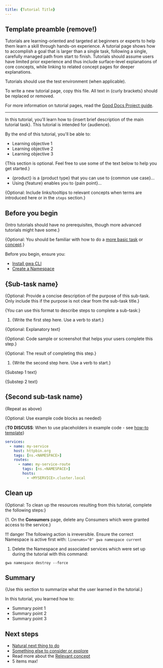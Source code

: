 ```yaml
---
title: {Tutorial Title}
---
```

<!-- template preamble -->

## Template preamble (remove!)

Tutorials are learning-oriented and targeted at beginners or experts to help
them learn a skill through hands-on experience. A tutorial page shows how to
accomplish a goal that is larger than a single task, following a single, carefully
managed path from start to finish. Tutorials should assume users have limited
prior experience and thus include surface-level explanations of core concepts, while
linking to related concept pages for deeper explanations.

Tutorials should use the test environment (when applicable).

To write a new tutorial page, copy this file. All text in {curly brackets} should be replaced or removed.

For more information on tutorial pages, read the [Good Docs Project guide](https://gitlab.com/tgdp/templates/-/blob/main/tutorial/guide-tutorial.md).

---

<!-- overview -->

In this tutorial, you'll learn how to {insert brief description of the main tutorial task}. This tutorial is intended for {audience}.

By the end of this tutorial, you'll be able to:

- Learning objective 1
- Learning objective 2
- Learning objective 3

<!-- background -->

{This section is optional. Feel free to use some of the text below to help you get started.}

- {product} is a {product type} that you can use to {common use case}...
- Using {feature} enables you to {pain point}...

{Optional: Include links/tooltips to relevant concepts when terms are introduced here or in the `steps` section.}

<!-- prerequisites -->

## Before you begin

{Intro tutorials should have no prerequisites, though more advanced tutorials might have some.}

{Optional: You should be familiar with how to do a [more basic task](/how-to/gwa-install.md) or [concept](/concepts/api-directory.md).}

Before you begin, ensure you:

- [Install gwa CLI](/how-to/gwa-install.md)
- [Create a Namespace](/reference/gwa-commands.md#namespacecreate)

<!-- steps -->

## {Sub-task name}

{Optional: Provide a concise description of the purpose of this sub-task. Only include this if the purpose is not clear from the sub-task title.}

{You can use this format to describe steps to complete a sub-task:}

1. {Write the first step here. Use a verb to start.}

  {Optional: Explanatory text}

  {Optional: Code sample or screenshot that helps your users complete this step.}

  {Optional: The result of completing this step.}

1. {Write the second step here. Use a verb to start.}

  {Substep 1 text}

  {Substep 2 text}

## {Second sub-task name}

{Repeat as above}

{Optional: Use example code blocks as needed}

{**TO DISCUSS**: When to use placeholders in example code - see [how-to template](/how-to/!how-to-template.md)}

```yaml
services:
  - name: my-service
    host: httpbin.org
    tags: [ns.<NAMESPACE>]
    routes:
      - name: my-service-route
        tags: [ns.<NAMESPACE>]
        hosts:
          - <MYSERVICE>.cluster.local
```

<!-- cleanup -->

## Clean up

{Optional: To clean up the resources resulting from this tutorial, complete the following steps:}

{1. On the **Consumers** page, delete any Consumers which were granted access to the service.}

!!! danger
    The following action is irreversible. Ensure the correct Namespace is active first with:
    ``` linenums="0"
    gwa namespace current
    ```

1. Delete the Namespace and associated services which were set up during the tutorial with this command:

  ``` linenums="0"
  gwa namespace destroy --force
  ```


<!-- summary -->

## Summary

{Use this section to summarize what the user learned in the tutorial.}

In this tutorial, you learned how to:

- Summary point 1
- Summary point 2
- Summary point 3

<!-- whatsnext -->

## Next steps

- [Natural next thing to do](/how-to/gwa-install.md)
- [Something else to consider or explore](/how-to/private-route.md)
- Read more about the [Relevant concept](/concepts/api-directory.md)
- 5 items max!
